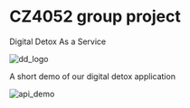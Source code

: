 # CZ4052 group project

Digital Detox As a Service

![dd_logo](https://github.com/CZ4052-cloud-computing-project/CZ4052_group_project_frontend/assets/70202288/17462c17-8810-4a36-b0bc-dd43cdae9ed1)


A short demo of our digital detox application

![api_demo](https://github.com/CZ4052-cloud-computing-project/CZ4052_group_project_frontend/assets/70202288/c83b20fa-9998-4c30-a84e-2858c673197c)
